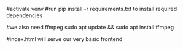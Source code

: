 #activate venv
#run pip install -r requirements.txt to install required dependencies

#we also need ffmpeg
sudo apt update && sudo apt install ffmpeg

#index.html will serve our very basic frontend
